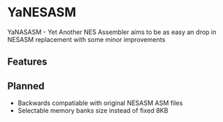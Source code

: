 # YaNESASM
YaNASASM - Yet Another NES Assembler aims to be as easy an drop in NESASM replacement with some minor improvements

## Features


## Planned
- Backwards compatiable with original NESASM ASM files
- Selectable memory banks size instead of fixed 8KB
